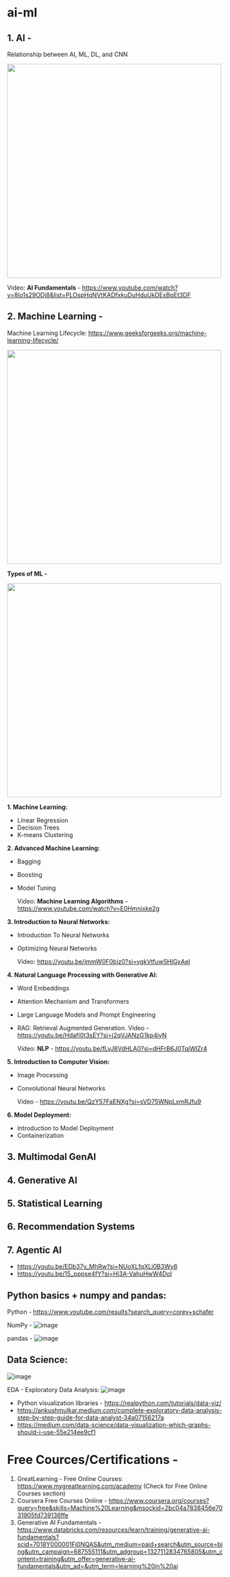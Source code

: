# ai-ml

## 1. **AI -**

   Relationship between AI, ML, DL, and CNN
   
   <img src="https://github.com/user-attachments/assets/8cb6afc1-ff8b-41f8-aa1d-2c35be9b2e02" width="500" height="500">

   Video: **AI Fundamentals** - https://www.youtube.com/watch?v=8lo1s29ODj8&list=PLOspHqNVtKADfxkuDuHduUkDExBpEt3DF

## 2. **Machine Learning -**

   Machine Learning Lifecycle: https://www.geeksforgeeks.org/machine-learning-lifecycle/

   <img src="https://github.com/user-attachments/assets/44c0873b-6695-49ed-a1bb-64d935166252" width="500" height="500">

   **Types of ML -**

   <img src="https://github.com/user-attachments/assets/2037b7b8-62f5-4b54-b3a8-c8be852cf054" width="500" height="500">

   **1. Machine Learning:**
   - Linear Regression
   - Decision Trees
   - K-means Clustering

   **2. Advanced Machine Learning:**
   - Bagging
   - Boosting
   - Model Tuning
  
      Video: **Machine Learning Algorithms** - https://www.youtube.com/watch?v=E0Hmnixke2g
  
   **3. Introduction to Neural Networks:**
   - Introduction To Neural Networks
   - Optimizing Neural Networks
   
      Video: https://youtu.be/jmmW0F0biz0?si=vgkVtfuw5HIGxAeI

   **4. Natural Language Processing with Generative Al:**
   - Word Embeddings
   - Attention Mechanism and Transformers
   - Large Language Models and Prompt Engineering
   - RAG: Retrieval Augmented Generation. Video - https://youtu.be/HdafI0t3sEY?si=j2qVJANzG1kp4jyN
   
      Video: **NLP** - https://youtu.be/fLvJ8VdHLA0?si=dHFrB6J0TqjWIZr4
  
   **5. Introduction to Computer Vision:**
   - Image Processing
   - Convolutional Neural Networks
   
      Video - https://youtu.be/QzY57FaENXg?si=sVD75WNpLxmRJfu9
  
   **6. Model Deployment:**
   - Introduction to Model Deployment
   - Containerization


## 3. Multimodal GenAl

## 4. Generative Al

## 5. Statistical Learning

## 6. Recommendation Systems

## 7. Agentic AI 
   - https://youtu.be/EDb37y_MhRw?si=NUoXLfqXLi0B3Wv8
   - https://youtu.be/15_pppse4fY?si=Hi3A-VahuHwW4DoI

## Python basics + numpy and pandas:
   Python - https://www.youtube.com/results?search_query=corey+schafer
   
   NumPy - ![image](https://github.com/user-attachments/assets/c720143d-9127-4622-994d-35767c44b449)

   pandas - ![image](https://github.com/user-attachments/assets/9e4cd06a-94a2-4f87-9017-2f0134949da1)

## Data Science:
  ![image](https://github.com/user-attachments/assets/58869cdd-6823-4b58-938e-ec32c7ec0567)

  EDA - Exploratory Data Analysis: ![image](https://github.com/user-attachments/assets/e94f9712-7e94-481d-b6de-c00754b4752c)

   - Python visualization libraries - https://realpython.com/tutorials/data-viz/
   - https://ankushmulkar.medium.com/complete-exploratory-data-analysis-step-by-step-guide-for-data-analyst-34a07156217a
   - https://medium.com/data-science/data-visualization-which-graphs-should-i-use-55e214ee9cf1 

# Free Cources/Certifications - 
1. GreatLearning - Free Online Courses: https://www.mygreatlearning.com/academy (Check for Free Online Courses section)
2. Coursera Free Courses Online - https://www.coursera.org/courses?query=free&skills=Machine%20Learning&msockid=2bc04a7838456e7031905fd739136ffe
3. Generative AI Fundamentals - https://www.databricks.com/resources/learn/training/generative-ai-fundamentals?scid=7018Y000001Fi0NQAS&utm_medium=paid+search&utm_source=bing&utm_campaign=687555111&utm_adgroup=1327112834765805&utm_content=training&utm_offer=generative-ai-fundamentals&utm_ad=&utm_term=learning%20in%20ai
